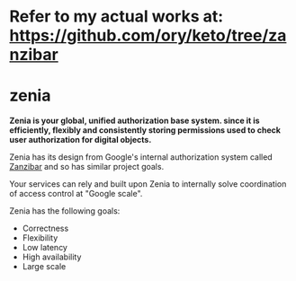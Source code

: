 # Refer to my actual works at: https://github.com/ory/keto/tree/zanzibar

# zenia

**Zenia is your global, unified authorization base system.
since it is efficiently, flexibly and consistently storing
permissions used to check user authorization for digital objects.**

Zenia has its design from Google's internal authorization system called
[Zanzibar](https://research.google/pubs/pub48190/) and so has similar
project goals.

Your services can rely and built upon Zenia to internally solve
coordination of access control at "Google scale".

Zenia has the following goals:
- Correctness
- Flexibility
- Low latency
- High availability
- Large scale
